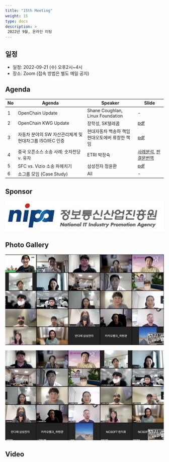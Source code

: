 ```yaml
---
title: "15th Meeting"
weight: 15
type: docs
description: >
 2022년 9월, 온라인 미팅
---
```


## 일정

* 일정: 2022-09-21 (수) 오후2시~4시
* 장소: Zoom (접속 방법은 별도 메일 공지)

## Agenda
| No | Agenda           | Speaker | Slide |
|----|-----------------|------|------|
| 1  | OpenChain Update  | 	Shane Coughlan, Linux Foundation | - |
| 2  | OpenChain KWG Update | 장학성, SK텔레콤 | [pdf](OpenChain_Korea_update_20220921.pdf) |
| 3  | 자동차 분야의 SW 자산관리체계 및 현대차그룹 ISO/IEC 인증 | 현대자동차 백송하 책임<br>현대오토에버 류창한 책임 | [pdf](220826_현대자동차그룹_오픈소스%20컴플라이언스_F.pdf) |
| 4  | 중국 오픈소스 소송 사례: 숫자천당 v. 유자 | ETRI 박정숙 | [사례분석]([오픈소스_소송사례_분석1]_数字天堂_v._柚子_20220726-R2(Linux_China_의견_번역).pdf), [판결문번역]([오픈소스_소송사례_분석1]_숫자천당_v._유자(판결문%20번역)-20220902.pdf) |
| 5  | SFC vs. Vizio 소송 파헤치기 | 삼성전자 정윤환 | [pdf](SFC_vs_Vizio_파헤치기_오픈체인KWG_220921.pdf) |
| 6  | 소그룹 모임 (Case Study) | All | - |


## Sponsor
![nipa](./nipg-logo.png)

## Photo Gallery

![](15th_meeting.png)

![](15th_meeting2.png)

## Video

